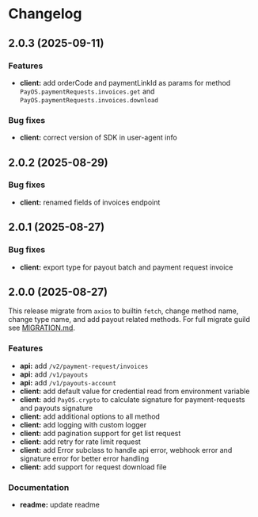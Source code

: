 # Changelog

## 2.0.3 (2025-09-11)

### Features

* **client:** add orderCode and paymentLinkId as params for method `PayOS.paymentRequests.invoices.get` and `PayOS.paymentRequests.invoices.download`

### Bug fixes

* **client:** correct version of SDK in user-agent info

## 2.0.2 (2025-08-29)

### Bug fixes

* **client:** renamed fields of invoices endpoint

## 2.0.1 (2025-08-27)

### Bug fixes

* **client:** export type for payout batch and payment request invoice

## 2.0.0 (2025-08-27)

This release migrate from `axios` to builtin `fetch`, change method name, change type name, and add payout related methods. For full migrate guild see [MIGRATION.md](./MIGRATION.md).

### Features

* **api:** add `/v2/payment-request/invoices`
* **api:** add `/v1/payouts`
* **api:** add `/v1/payouts-account`
* **client:** add default value for credential read from environment variable
* **client:** add `PayOS.crypto` to calculate signature for payment-requests and payouts signature
* **client:** add additional options to all method
* **client:** add logging with custom logger
* **client:** add pagination support for get list request
* **client:** add retry for rate limit request
* **client:** add Error subclass to handle api error, webhook error and signature error for better error handling
* **client:** add support for request download file

### Documentation

* **readme:** update readme
